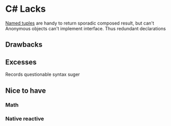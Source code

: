 # C# Lacks

[Named tuples](https://docs.microsoft.com/en-us/archive/msdn-magazine/2017/august/essential-net-csharp-7-0-tuples-explained) are handy to return sporadic composed result, 
but can't
Anonymous objects can't implement interface. Thus redundant declarations


## Drawbacks

## Excesses
Records
questionable syntax suger

## Nice to have
### Math


### Native reactive
